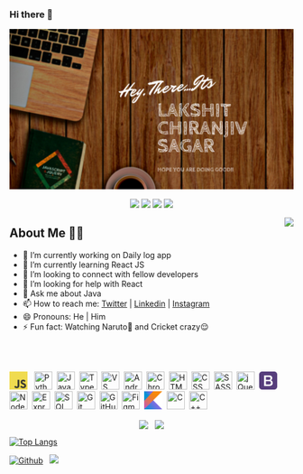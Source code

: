 ### Hi there 👋

<!-- 
**Lakshit-Chiranjiv/Lakshit-Chiranjiv** is a ✨ _special_ ✨ repository because its `README.md` (this file) appears on your GitHub profile.

Here are some ideas to get you started:
 -->


<p align="center">
  <img src="https://github.com/Lakshit-Chiranjiv/Lakshit-Chiranjiv/blob/main/images/LAKSHIT%20CHIRANJIV%20SAGAR%20(1).png" />
</p>
<p align="center">
  <a href="https://twitter.com/lakshit_cs" target="_blank"><img src="https://img.shields.io/badge/twitter-%231DA1F2.svg?&style=for-the-badge&logo=twitter&logoColor=white" /></a>
  <a href="https://www.linkedin.com/in/lakshit-chiranjiv-sagar-4b0b15198/" target="_blank"><img src="https://img.shields.io/badge/linkedin-%230077B5.svg?&style=for-the-badge&logo=linkedin&logoColor=white" /></a>
  <a href="https://www.instagram.com/lakshit_cs/" target="_blank"><img src="https://img.shields.io/badge/instagram-%23E4405F.svg?&style=for-the-badge&logo=instagram&logoColor=white"></a>
<!--   <a href="https://snehil.dev"  target="_blank"><img src="portfolio.svg"></a> -->
  <img src="https://badges.pufler.dev/visits/Lakshit-Chiranjiv/Lakshit-Chiranjiv?style=for-the-badge" />
</p>

<img align="right" src="https://github-readme-streak-stats.herokuapp.com/?user=Lakshit-Chiranjiv&theme=dark" />

## About Me 👨‍🎓
- 🔭 I’m currently working on Daily log app
- 🌱 I’m currently learning React JS
- 👯 I’m looking to connect with fellow developers
- 🤔 I’m looking for help with React
- 💬 Ask me about Java
- 📫 How to reach me: <a href="https://twitter.com/lakshit_cs" target="_blank">Twitter</a> | <a href="https://www.linkedin.com/in/lakshit-chiranjiv-sagar-4b0b15198/" target="_blank">Linkedin</a> | <a href="https://www.instagram.com/lakshit_cs/" target="_blank">Instagram</a>
- 😄 Pronouns: He | Him
- ⚡ Fun fact: Watching Naruto🍥 and Cricket crazy😌


<br><br><br>
<img src="https://raw.githubusercontent.com/github/explore/80688e429a7d4ef2fca1e82350fe8e3517d3494d/topics/javascript/javascript.png" title="JavaScript" height="32" width="32" /> &nbsp;
<img src="https://snehil.dev/images/svg/python.svg" title="Python" height="32" width="32" />&nbsp;
<img src="https://img.icons8.com/color/2x/java-coffee-cup-logo.png" title="Java" width="32" height="32"/>&nbsp;
<img src="https://snehil.dev/images/svg/typescript.svg" title="TypeScript" height="32" width="32" />&nbsp;
<img src="https://snehil.dev/images/svg/vscode.svg" title="VS Code" height="32" width="32" />&nbsp;
<img src="https://upload.wikimedia.org/wikipedia/commons/9/95/Android_Studio_Icon_3.6.svg" title="Android Studio" height="32" width="32" />&nbsp;
<img src="https://snehil.dev/images/svg/chrome.svg" title="Chrome Dev Tools" height="32" width="32" />&nbsp;
<img src="https://snehil.dev/images/svg/html.svg" title="HTML" height="32" width="32" />&nbsp;
<img src="https://snehil.dev/images/svg/css.svg" title="CSS" height="32" width="32" />&nbsp;
<img src="https://snehil.dev/images/svg/sass.svg" title="SASS" height="32" width="32" />&nbsp;
<img src="https://snehil.dev/images/svg/jquery.svg" title="jQuery" height="32" width="32" />&nbsp;
<img src="https://raw.githubusercontent.com/github/explore/80688e429a7d4ef2fca1e82350fe8e3517d3494d/topics/bootstrap/bootstrap.png" title="Bootstrap" height="32" width="32" />&nbsp;
<img src="https://snehil.dev/images/svg/nodejs.svg" title="Node.js" height="32" width="32" />&nbsp;
<img src="https://snehil.dev/images/svg/express.svg" title="Express.js" height="32" width="32" />&nbsp;
<img src="https://snehil.dev/images/svg/sql.svg" title="SQL" height="32" width="32" />&nbsp;
<img src="https://snehil.dev/images/svg/git.svg" title="Git" height="32" width="32" />&nbsp;
<img src="https://snehil.dev/images/svg/github.svg" title="GitHub" height="32" width="32" />&nbsp;
<img src="https://snehil.dev/images/svg/figma.svg" title="Figma" height="32" width="32" />&nbsp;
<img src="https://raw.githubusercontent.com/github/explore/80688e429a7d4ef2fca1e82350fe8e3517d3494d/topics/kotlin/kotlin.png" title="Kotlin" height="32" width="32" />&nbsp;
<img src="https://img.icons8.com/color/50/000000/c-programming.png" title="C" height="32" width="32" />&nbsp;
<img src="https://img.icons8.com/color/48/000000/c-plus-plus-logo.png" title="C++" height="32" width="32" />&nbsp;
<br>

<p align="center">
  <img align="center" src="https://github-readme-stats.vercel.app/api?username=Lakshit-Chiranjiv&theme=tokyonight&count_private=true&include_all_commits=true&show_icons=true&custom_title=%23%20GitHub%20Stats%20%E2%9C%85" width="460" /> &nbsp;
  <img align="center" src="https://github-readme-stats.vercel.app/api/top-langs/?username=Lakshit-Chiranjiv&theme=tokyonight&layout=compact&langs_count=10&custom_title=%23%20Most%20Used%20Languages%20%F0%9F%91%A8%F0%9F%8F%BD%E2%80%8D%F0%9F%92%BB" />
</p>


[![Top Langs](https://github-readme-stats.vercel.app/api/top-langs/?username=Lakshit-Chiranjiv&langs_count=8&theme=radical)](https://github.com/Lakshit-Chiranjiv/github-readme-stats)

[![Github](https://img.shields.io/github/followers/Lakshit-Chiranjiv?label=Follow&style=social)](https://github.com/Lakshit-Chiranjiv) &nbsp;
![](https://visitor-badge.laobi.icu/badge?page_id=Lakshit-Chiranjiv.Lakshit-Chiranjiv)
